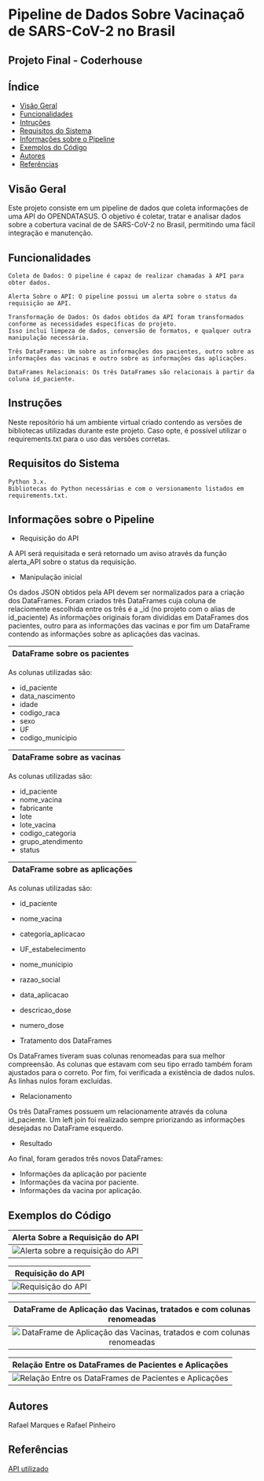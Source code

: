 # Pipeline de Dados Sobre Vacinaçaõ de SARS-CoV-2 no Brasil

## Projeto Final - Coderhouse


## Índice
- [Visão Geral](#visão-geral)
- [Funcionalidades](#funcionalidades)
- [Intruções](#intruções)
- [Requisitos do Sistema](#requisitos_do_sistema)
- [Informações sobre o Pipeline](#informações_sobre_o_pipeline)
- [Exemplos do Código](#exemplos_do_código)
- [Autores](#autores)
- [Referências](#referêcias)


## Visão Geral

Este projeto consiste em um pipeline de dados que coleta informações de uma API do OPENDATASUS. O objetivo é coletar, tratar e analisar  dados sobre a cobertura vacinal de de SARS-CoV-2 no Brasil, permitindo uma fácil integração e manutenção.


## Funcionalidades

    Coleta de Dados: O pipeline é capaz de realizar chamadas à API para obter dados.

    Alerta Sobre o API: O pipeline possui um alerta sobre o status da requisição ao API.

    Transformação de Dados: Os dados obtidos da API foram transformados conforme as necessidades específicas do projeto. 
    Isso inclui limpeza de dados, conversão de formatos, e qualquer outra manipulação necessária.

    Três DataFrames: Um sobre as informações dos pacientes, outro sobre as informações das vacinas e outro sobre as informações das aplicações.

    DataFrames Relacionais: Os três DataFrames são relacionais à partir da coluna id_paciente.


## Instruções

Neste repositório há um ambiente virtual criado contendo as versões de bibliotecas utilizadas durante este projeto.
Caso opte, é possível utilizar o requirements.txt para o uso das versões corretas.


## Requisitos do Sistema
    Python 3.x.
    Bibliotecas do Python necessárias e com o versionamento listados em requirements.txt.

## Informações sobre o Pipeline

- Requisição do API

A API será requisitada e será retornado um aviso através da função alerta_API sobre o status da requisição.

- Manipulação inicial

Os dados JSON obtidos pela API devem ser normalizados para a criação dos DataFrames.
Foram criados três DataFrames cuja coluna de relaciomente escolhida entre os três é a _id (no projeto com o alias de id_paciente)
As informações originais foram divididas em DataFrames dos pacientes, outro para as informações das vacinas e por fim um DataFrame contendo as informações sobre as aplicações das vacinas.   

|DataFrame sobre os pacientes|
|:---------------------:|
As colunas utilizadas são: 
- id_paciente
- data_nascimento
- idade	
- codigo_raca
- sexo
- UF
- codigo_municipio
  
|DataFrame sobre as vacinas|
|:---------------------:|
As colunas utilizadas são: 
- id_paciente
- nome_vacina
- fabricante
- lote
- lote_vacina
- codigo_categoria
- grupo_atendimento
- status

|DataFrame sobre as aplicações|
|:---------------------:|
As colunas utilizadas são:
- id_paciente
- nome_vacina
- categoria_aplicacao
- UF_estabelecimento
- nome_municipio
- razao_social
- data_aplicacao
- descricao_dose
- numero_dose

- Tratamento dos DataFrames

Os DataFrames tiveram suas colunas renomeadas para sua melhor compreensão.
As colunas que estavam com seu tipo errado também foram ajustados para o correto.
Por fim, foi verificada a existência de dados nulos. As linhas nulos foram excluídas.

- Relacionamento

Os três DataFrames possuem um relacionamente através da coluna id_paciente. 
Um left join foi realizado sempre priorizando as informações desejadas no DataFrame esquerdo.

- Resultado

Ao final, foram gerados três novos DataFrames:
- Informações da aplicação por paciente
- Informações da vacina por paciente.
- Informações da vacina por aplicação.

## Exemplos do Código
| Alerta Sobre a Requisição do API |
|:---------------------:|
| ![Alerta sobre a requisição do API](https://github.com/RafaelBOP/Projeto_final_coderhouse/assets/98050820/8bdd6b0e-0505-4e6e-a2a4-f981a0d00d97)|

| Requisição do API |
|:---------------------:|
|![Requisição do API](https://github.com/RafaelBOP/Projeto_final_coderhouse/assets/98050820/2974300d-57a1-476a-a175-0dc690b5adbb)|

| DataFrame de Aplicação das Vacinas, tratados e com colunas renomeadas |
|:---------------------:|
|![DataFrame de Aplicação das Vacinas, tratados e com colunas renomeadas](https://github.com/RafaelBOP/Projeto_final_coderhouse/assets/98050820/24f9fba8-7668-4307-aa01-54dc950d3fe9)|

| Relação Entre os DataFrames de Pacientes e Aplicações |
|:---------------------:|
|![Relação Entre os DataFrames de Pacientes e Aplicações](https://github.com/RafaelBOP/Projeto_final_coderhouse/assets/98050820/df2a75fd-ea9f-4cf8-8379-8dbf7f78e154)|

## Autores
Rafael Marques e Rafael Pinheiro

## Referências
[API utilizado](https://opendatasus.saude.gov.br/dataset/covid-19-vacinacao)
